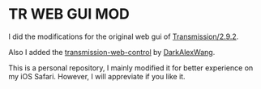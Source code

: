 # TR WEB GUI MOD

I did the modifications for the original web gui of [Transmission/2.9.2](https://github.com/transmission/transmission).

Also I added the [transmission-web-control](https://github.com/ronggang/transmission-web-control) by [DarkAlexWang](https://github.com/DarkAlexWang).

This is a personal repository, I mainly modified it for better experience on my iOS Safari. However, I will appreviate if you like it.
